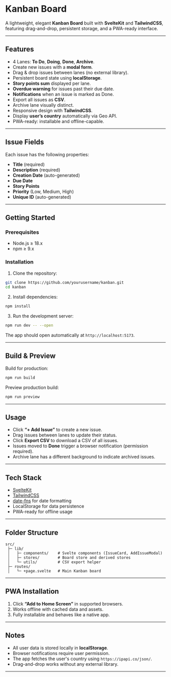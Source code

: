 # Kanban Board

A lightweight, elegant **Kanban Board** built with **SvelteKit** and **TailwindCSS**, featuring drag-and-drop, persistent storage, and a PWA-ready interface.

---

## Features

* 4 Lanes: **To Do**, **Doing**, **Done**, **Archive**.
* Create new issues with a **modal form**.
* Drag & drop issues between lanes (no external library).
* Persistent board state using **localStorage**.
* **Story points sum** displayed per lane.
* **Overdue warning** for issues past their due date.
* **Notifications** when an issue is marked as Done.
* Export all issues as **CSV**.
* Archive lane visually distinct.
* Responsive design with **TailwindCSS**.
* Display **user’s country** automatically via Geo API.
* PWA-ready: installable and offline-capable.

---

## Issue Fields

Each issue has the following properties:

* **Title** (required)
* **Description** (required)
* **Creation Date** (auto-generated)
* **Due Date**
* **Story Points**
* **Priority** (Low, Medium, High)
* **Unique ID** (auto-generated)

---

## Getting Started

### Prerequisites

* Node.js ≥ 18.x
* npm ≥ 9.x

### Installation

1. Clone the repository:

```bash
git clone https://github.com/yourusername/kanban.git
cd kanban
```

2. Install dependencies:

```bash
npm install
```

3. Run the development server:

```bash
npm run dev -- --open
```

The app should open automatically at `http://localhost:5173`.

---

## Build & Preview

Build for production:

```bash
npm run build
```

Preview production build:

```bash
npm run preview
```

---

## Usage

* Click **“+ Add Issue”** to create a new issue.
* Drag issues between lanes to update their status.
* Click **Export CSV** to download a CSV of all issues.
* Issues moved to **Done** trigger a browser notification (permission required).
* Archive lane has a different background to indicate archived issues.

---

## Tech Stack

* [SvelteKit](https://kit.svelte.dev/)
* [TailwindCSS](https://tailwindcss.com/)
* [date-fns](https://date-fns.org/) for date formatting
* LocalStorage for data persistence
* PWA-ready for offline usage

---

## Folder Structure

```
src/
 ├─ lib/
 │   ├─ components/    # Svelte components (IssueCard, AddIssueModal)
 │   ├─ stores/        # Board store and derived stores
 │   └─ utils/         # CSV export helper
 ├─ routes/
 │   └─ +page.svelte   # Main Kanban board
```

---

## PWA Installation

1. Click **“Add to Home Screen”** in supported browsers.
2. Works offline with cached data and assets.
3. Fully installable and behaves like a native app.

---

## Notes

* All user data is stored locally in **localStorage**.
* Browser notifications require user permission.
* The app fetches the user's country using `https://ipapi.co/json/`.
* Drag-and-drop works without any external library.

---
